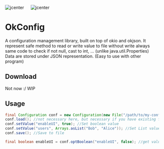![jcenter](https://img.shields.io/badge/_jcenter_-_1.0-SNAPSHOT-6688ff.png?style=flat) &#x2003; ![jcenter](https://img.shields.io/badge/_Tests_-_?/?-green.png?style=flat)

# OkConfig #

A configuration management library, built on top of okio and okjson.
It represent safe method to read or write value to file without write always same code to check if not null, cast to int, ... (unlike java.util.Properties)
Data are stored under JSON representation. (Easy to use with other program)

## Download ##

Not now :/  WIP

## Usage ##

```java
final Configuration conf = new Configuration(new File("/path/to/my-config-file"));
conf.load(); //not necessary here, but necessary if you have existing file
conf.setValue("enableUI", true); //Set boolean value
conf.setValue("users", Arrays.asList("Bob", "Alice")); //Set List value
conf.save(); //Save to file

final boolean enableUI = conf.optBoolean("enableUI", false); //get value or false if not exist
```